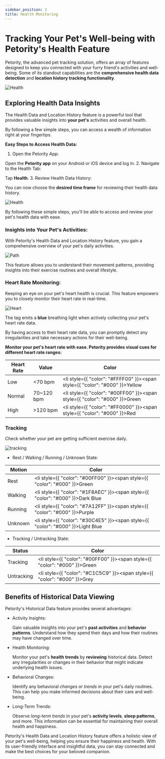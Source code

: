 ```yaml
---
sidebar_position: 2
title: Health Monitoring
---
```


# Tracking Your Pet's Well-being with Petority's Health Feature
Petority, the advanced pet tracking solution, offers an array of features designed to keep you connected with your furry friend's activities and well-being. Some of its standout capabilities are the **comprehensive health data detection** and **location history tracking functionality**. 

![Health](/img/health/Health.jpg)

## Exploring Health Data Insights

The Health Data and Location History feature is a powerful tool that provides valuable insights into **your pet's** activities and overall health. 

By following a few simple steps, you can access a wealth of information right at your fingertips.

**Easy Steps to Access Health Data:**

1. Open the Petority App:
  
  Open the **Petority app** on your Android or iOS device and log in.
2. Navigate to the Health Tab:

  Tap **Health**.
3. Review Health Data History:

  You can now choose the **desired time frame** for reviewing their health data history.

  ![Health](/img/health/time.jpg)

By following these simple steps, you'll be able to access and review your pet's health data with ease.

### Insights into Your Pet's Activities:

With Petority's Health Data and Location History feature, you gain a comprehensive overview of your pet's daily activities. 

![Path](/img/health/Activities.jpg)

This feature allows you to understand their movement patterns, providing insights into their exercise routines and overall lifestyle.

### Heart Rate Monitoring:
Keeping an eye on your pet's heart health is crucial. This feature empowers you to closely monitor their heart rate in real-time. 

![Heart](/img/health/Heart-Rate-Indicators.jpg)

The tag emits a **blue** breathing light when actively collecting your pet's heart rate data.

By having access to their heart rate data, you can promptly detect any irregularities and take necessary actions for their well-being.

**Monitor your pet's heart rate with ease. Petority provides visual cues for different heart rate ranges:**
 
| Heart Rate   | Value   | Color   |
| ----------- | ----------- | ----------- |
| Low    | <70 bpm   | <li style={{ "color": "#FFFF00" }}><span style={{ "color": "#000" }}>Yellow</span></li> |
|  Normal     | 70~120 bpm |  <li style={{ "color": "#00FF00" }}><span style={{ "color": "#000" }}>Green</span></li> |
| High      | >120 bpm   |  <li style={{ "color": "#FF0000" }}><span style={{ "color": "#000" }}>Red</span></li> |

### Tracking
Check whether your pet are getting sufficient exercise daily.

![tracking](/img/get-to-know/Tracking.jpg)

+ Rest / Walking / Running / Unknown State:

| Motion| Color   |
| ----------- | ----------- |
|  Rest    |  <li style={{ "color": "#00FF00" }}><span style={{ "color": "#000" }}>Green</span></li> |
| Walking |  <li style={{ "color": "#1F8AEC" }}><span style={{ "color": "#000" }}>Dark Blue</span></li> |
| Running |  <li style={{ "color": "#7A12FF" }}><span style={{ "color": "#000" }}>Purple</span></li> |
| Unknown |  <li style={{ "color": "#30C4E5" }}><span style={{ "color": "#000" }}>Light Blue</span></li> |

+ Tracking / Untracking State:

| Status| Color   |
| ----------- | ----------- |
|  Tracking    |  <li style={{ "color": "#00FF00" }}><span style={{ "color": "#000" }}>Green</span></li> |
| Untracking |  <li style={{ "color": "#C1C5C9" }}><span style={{ "color": "#000" }}>Grey</span></li> |

## Benefits of Historical Data Viewing

Petority's Historical Data feature provides several advantages:

+ Activity Insights:
    
    Gain valuable insights into your pet's **past activities** and **behavior patterns**. Understand how they spend their days and how their routines may have changed over time.

+ Health Monitoring:
    
    Monitor your pet's **health trends** by **reviewing** historical data. Detect any irregularities or changes in their behavior that might indicate underlying health issues.

+ Behavioral Changes:
    
    Identify any behavioral *changes* or *trends* in your pet's daily routines. This can help you make informed decisions about their care and well-being.

+ Long-Term Trends:
    
    Observe *long-term trends* in your pet's **activity levels**, **sleep patterns**, and more. This information can be essential for maintaining their overall health and happiness.

Petority's Health Data and Location History feature offers a holistic view of your pet's well-being, helping you ensure their happiness and health. With its user-friendly interface and insightful data, you can stay connected and make the best choices for your beloved companion.

 
